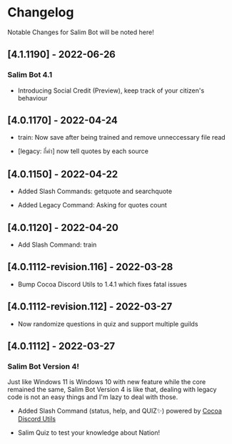 # Changelog

Notable Changes for Salim Bot will be noted here!

## [4.1.1190] - 2022-06-26

### Salim Bot 4.1

- Introducing Social Credit (Preview), keep track of your citizen's behaviour

## [4.0.1170] - 2022-04-24

- train: Now save after being trained and remove unneccessary file read

- [legacy: กี่คำ] now tell quotes by each source

## [4.0.1150] - 2022-04-22

- Added Slash Commands: getquote and searchquote

- Added Legacy Command: Asking for quotes count

## [4.0.1120] - 2022-04-20

- Add Slash Command: train

## [4.0.1112-revision.116] - 2022-03-28

- Bump Cocoa Discord Utils to 1.4.1 which fixes fatal issues

## [4.0.1112-revision.112] - 2022-03-27

- Now randomize questions in quiz and support multiple guilds

## [4.0.1112] - 2022-03-27

### Salim Bot Version 4!

Just like Windows 11 is Windows 10 with new feature while the core remained the same,
Salim Bot Version 4 is like that, dealing with legacy code is not an easy things
and I'm lazy to deal with those.

- Added Slash Command (status, help, and QUIZ✨) powered by [Cocoa Discord Utils](https://github.com/Leomotors/cocoa-discord-utils)

- Salim Quiz to test your knowledge about Nation!
